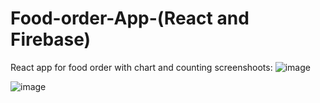 # Food-order-App-(React and Firebase)
React app for food order with chart and counting
screenshoots:
![image](https://user-images.githubusercontent.com/91044351/185397927-ed05c01f-e4fb-47fa-ab04-eef5958147c6.png)

![image](https://user-images.githubusercontent.com/91044351/185397847-b5ca0da7-d607-4f31-9b50-874fa4164a1d.png)
